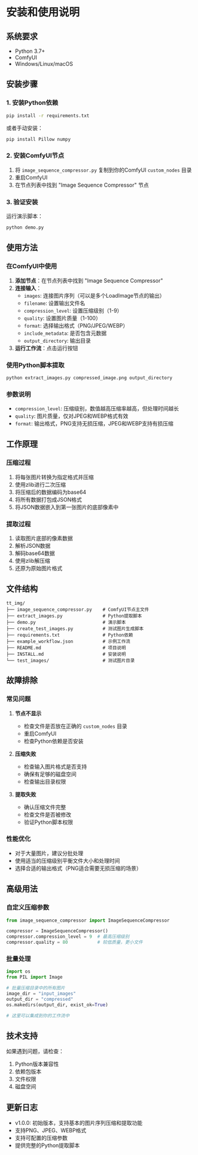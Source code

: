 # 安装和使用说明

## 系统要求

- Python 3.7+
- ComfyUI
- Windows/Linux/macOS

## 安装步骤

### 1. 安装Python依赖

```bash
pip install -r requirements.txt
```

或者手动安装：

```bash
pip install Pillow numpy
```

### 2. 安装ComfyUI节点

1. 将 `image_sequence_compressor.py` 复制到你的ComfyUI `custom_nodes` 目录
2. 重启ComfyUI
3. 在节点列表中找到 "Image Sequence Compressor" 节点

### 3. 验证安装

运行演示脚本：

```bash
python demo.py
```

## 使用方法

### 在ComfyUI中使用

1. **添加节点**：在节点列表中找到 "Image Sequence Compressor"
2. **连接输入**：
   - `images`: 连接图片序列（可以是多个LoadImage节点的输出）
   - `filename`: 设置输出文件名
   - `compression_level`: 设置压缩级别（1-9）
   - `quality`: 设置图片质量（1-100）
   - `format`: 选择输出格式（PNG/JPEG/WEBP）
   - `include_metadata`: 是否包含元数据
   - `output_directory`: 输出目录
3. **运行工作流**：点击运行按钮

### 使用Python脚本提取

```bash
python extract_images.py compressed_image.png output_directory
```

### 参数说明

- `compression_level`: 压缩级别，数值越高压缩率越高，但处理时间越长
- `quality`: 图片质量，仅对JPEG和WEBP格式有效
- `format`: 输出格式，PNG支持无损压缩，JPEG和WEBP支持有损压缩

## 工作原理

### 压缩过程

1. 将每张图片转换为指定格式并压缩
2. 使用zlib进行二次压缩
3. 将压缩后的数据编码为base64
4. 将所有数据打包成JSON格式
5. 将JSON数据嵌入到第一张图片的底部像素中

### 提取过程

1. 读取图片底部的像素数据
2. 解析JSON数据
3. 解码base64数据
4. 使用zlib解压缩
5. 还原为原始图片格式

## 文件结构

```
tt_img/
├── image_sequence_compressor.py    # ComfyUI节点主文件
├── extract_images.py               # Python提取脚本
├── demo.py                         # 演示脚本
├── create_test_images.py           # 测试图片生成脚本
├── requirements.txt                # Python依赖
├── example_workflow.json           # 示例工作流
├── README.md                       # 项目说明
├── INSTALL.md                      # 安装说明
└── test_images/                    # 测试图片目录
```

## 故障排除

### 常见问题

1. **节点不显示**
   - 检查文件是否放在正确的 `custom_nodes` 目录
   - 重启ComfyUI
   - 检查Python依赖是否安装

2. **压缩失败**
   - 检查输入图片格式是否支持
   - 确保有足够的磁盘空间
   - 检查输出目录权限

3. **提取失败**
   - 确认压缩文件完整
   - 检查文件是否被修改
   - 验证Python脚本权限

### 性能优化

- 对于大量图片，建议分批处理
- 使用适当的压缩级别平衡文件大小和处理时间
- 选择合适的输出格式（PNG适合需要无损压缩的场景）

## 高级用法

### 自定义压缩参数

```python
from image_sequence_compressor import ImageSequenceCompressor

compressor = ImageSequenceCompressor()
compressor.compression_level = 9  # 最高压缩级别
compressor.quality = 80           # 较低质量，更小文件
```

### 批量处理

```python
import os
from PIL import Image

# 批量压缩目录中的所有图片
image_dir = "input_images"
output_dir = "compressed"
os.makedirs(output_dir, exist_ok=True)

# 这里可以集成到你的工作流中
```

## 技术支持

如果遇到问题，请检查：

1. Python版本兼容性
2. 依赖包版本
3. 文件权限
4. 磁盘空间

## 更新日志

- v1.0.0: 初始版本，支持基本的图片序列压缩和提取功能
- 支持PNG、JPEG、WEBP格式
- 支持可配置的压缩参数
- 提供完整的Python提取脚本
